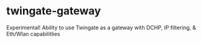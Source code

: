 # twingate-gateway
Experimental! Ability to use Twingate as a gateway with DCHP, IP filtering, &amp; Eth/Wlan capabilitlies

